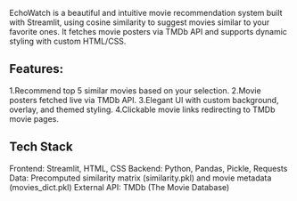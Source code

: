 EchoWatch is a beautiful and intuitive movie recommendation system built with Streamlit, using cosine similarity to suggest movies similar to your favorite ones. 
It fetches movie posters via TMDb API and supports dynamic styling with custom HTML/CSS.

Features:
----------------
1.Recommend top 5 similar movies based on your selection.
2.Movie posters fetched live via TMDb API.
3.Elegant UI with custom background, overlay, and themed styling.
4.Clickable movie links redirecting to TMDb movie pages.

Tech Stack
----------------
Frontend: Streamlit, HTML, CSS
Backend: Python, Pandas, Pickle, Requests
Data: Precomputed similarity matrix (similarity.pkl) and movie metadata (movies_dict.pkl)
External API: TMDb (The Movie Database)

